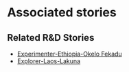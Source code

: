 # Associated stories

<!-- !!DO NOT REMOVE!! start autogenerated hyperlinks -->
## Related R&D Stories
- [Experimenter-Ethiopia-Okelo Fekadu](/RnD-Archive/stories/?doc=Experimenters_ETH)
- [Explorer\-Laos\-Lakuna](/RnD-Archive/stories/?doc=Explorers_LAO)
<!-- !!DO NOT REMOVE!! end autogenerated hyperlinks -->